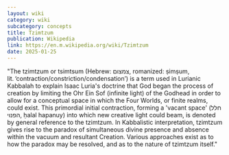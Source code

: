 ```yaml
---
layout: wiki
category: wiki
subcategory: concepts
title: Tzimtzum
publication: Wikipedia
link: https://en.m.wikipedia.org/wiki/Tzimtzum
date: 2025-01-25
---
```


"The tzimtzum or tsimtsum (Hebrew: צמצום, romanized: ṣimṣum, lit. ‘contraction/constriction/condensation’) is a term used in Lurianic Kabbalah to explain Isaac Luria's doctrine that God began the process of creation by limiting the Ohr Ein Sof (infinite light) of the Godhead in order to allow for a conceptual space in which the Four Worlds, or finite realms, could exist. This primordial initial contraction, forming a 'vacant space' (חלל הפנוי, ḥalal hapanuy) into which new creative light could beam, is denoted by general reference to the tzimtzum. In Kabbalistic interpretation, tzimtzum gives rise to the paradox of simultaneous divine presence and absence within the vacuum and resultant Creation. Various approaches exist as to how the paradox may be resolved, and as to the nature of tzimtzum itself."
